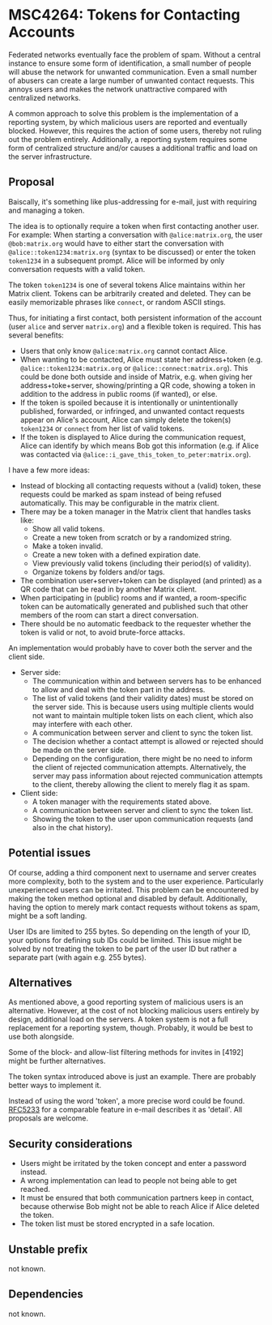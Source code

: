 # MSC4264: Tokens for Contacting Accounts

Federated networks eventually face the problem of spam. Without a central
instance to ensure some form of identification, a small number of people will
abuse the network for unwanted communication. Even a small number of abusers can
create a large number of unwanted contact requests. This annoys users and makes
the network unattractive compared with centralized networks.

A common approach to solve this problem is the implementation of a reporting
system, by which malicious users are reported and eventually blocked. However,
this requires the action of some users, thereby not ruling out the problem
entirely. Additionally, a reporting system requires some form of centralized
structure and/or causes a additional traffic and load on the server
infrastructure.


## Proposal

Baiscally, it's something like plus-addressing for e-mail, just with requiring
and managing a token.

The idea is to optionally require a token when first contacting another user.
For example: When starting a conversation with `@alice:matrix.org`, the user
`@bob:matrix.org` would have to either start the conversation with
`@alice::token1234:matrix.org` (syntax to be discussed) or enter the token
`token1234` in a subsequent prompt. Alice will be informed by only conversation
requests with a valid token.

The token `token1234` is one of several tokens Alice maintains within her Matrix
client. Tokens can be arbitrarily created and deleted. They can be easily
memorizable phrases like `connect`, or random ASCII stings.

Thus, for initiating a first contact, both persistent information of the account
(user `alice` and server `matrix.org`) and a flexible token is required. This
has several benefits:

* Users that only know `@alice:matrix.org` cannot contact Alice.
* When wanting to be contacted, Alice must state her address+token (e.g.
  `@alice::token1234:matrix.org` or `@alice::connect:matrix.org`). This could be
  done both outside and inside of Matrix, e.g. when giving her
  address+toke+server, showing/printing a QR code, showing a token in addition
  to the address in public rooms (if wanted), or else.
* If the token is spoiled because it is intentionally or unintentionally
  published, forwarded, or infringed, and unwanted contact requests appear on
  Alice's account, Alice can simply delete the token(s) `token1234` or `connect`
  from her list of valid tokens.
* If the token is displayed to Alice during the communication request, Alice can
  identify by which means Bob got this information (e.g. if Alice was contacted
  via `@alice::i_gave_this_token_to_peter:matrix.org`).


I have a few more ideas:

* Instead of blocking all contacting requests without a (valid) token, these
  requests could be marked as spam instead of being refused automatically. This
  may be configurable in the matrix client.
* There may be a token manager in the Matrix client that handles tasks like:
    * Show all valid tokens.
    * Create a new token from scratch or by a randomized string.
    * Make a token invalid.
    * Create a new token with a defined expiration date.
    * View previously valid tokens (including their period(s) of validity).
    * Organize tokens by folders and/or tags.
* The combination user+server+token can be displayed (and printed) as a QR code
  that can be read in by another Matrix client.
* When participating in (public) rooms and if wanted, a room-specific token can
  be automatically generated and published such that other members of the room
  can start a direct conversation.
* There should be no automatic feedback to the requester whether the token is
  valid or not, to avoid brute-force attacks.

An implementation would probably have to cover both the server and the client
side.
* Server side:
  * The communication within and between servers has to be enhanced to allow and
    deal with the token part in the address.
  * The list of valid tokens (and their validity dates) must be stored on the
    server side. This is because users using multiple clients would not want to
    maintain multiple token lists on each client, which also may interfere with
    each other.
  * A communication between server and client to sync the token list.
  * The decision whether a contact attempt is allowed or rejected should be made
    on the server side.
  * Depending on the configuration, there might be no need to inform the client
    of rejected communication attempts. Alternatively, the server may pass
    information about rejected communication attempts to the client, thereby
    allowing the client to merely flag it as spam.
* Client side:
  * A token manager with the requirements stated above.
  * A communication between server and client to sync the token list.
  * Showing the token to the user upon communication requests (and also in the
    chat history).


## Potential issues

Of course, adding a third component next to username and server creates more
complexity, both to the system and to the user experience. Particularly
unexperienced users can be irritated. This problem can be encountered by making
the token method optional and disabled by default. Additionally, having the
option to merely mark contact requests without tokens as spam, might be a soft
landing.

User IDs are limited to 255 bytes. So depending on the length of your ID, your
options for defining sub IDs could be limited. This issue might be solved by not
treating the token to be part of the user ID but rather a separate part (with
again e.g. 255 bytes).


## Alternatives

As mentioned above, a good reporting system of malicious users is an
alternative. However, at the cost of not blocking malicious users entirely by
design, additional load on the servers. A token system is not a full replacement
for a reporting system, though. Probably, it would be best to use both
alongside.

Some of the block- and allow-list filtering methods for invites in [4192] might
be further alternatives.

The token syntax introduced above is just an example. There are probably better
ways to implement it.

Instead of using the word 'token', a more precise word could be found.
[RFC5233](https://datatracker.ietf.org/doc/html/rfc5233) for a comparable
feature in e-mail describes it as 'detail'. All proposals are welcome.

## Security considerations

* Users might be irritated by the token concept and enter a password instead.
* A wrong implementation can lead to people not being able to get reached.
* It must be ensured that both communication partners keep in contact, because
  otherwise Bob might not be able to reach Alice if Alice deleted the token.
* The token list must be stored encrypted in a safe location.


## Unstable prefix

not known.

## Dependencies

not known.
